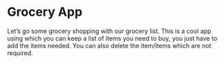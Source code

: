 # Grocery App 

Let’s go some grocery shopping with our grocery list. 
This is a cool app using which you can keep a list of items you need to buy, you just have to add the items needed. 
You can also delete the item/items which are not required. 